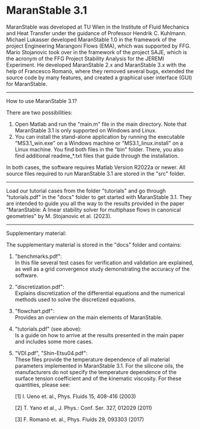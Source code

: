# MaranStable 3.1

MaranStable was developed at TU Wien in the Institute of Fluid Mechanics and Heat Transfer under the guidance of Professor Hendrik C. Kuhlmann. Michael Lukasser developed MaranStable 1.0 in the framework of the project Engineering Marangoni Flows (EMA), which was supported by FFG. Mario Stojanovic took over in the framework of the project SAJE, which is the acronym of the FFG Project Stability Analysis for the JEREMI Experiment. He developed MaranStable 2.x and MaranStable 3.x with the help of Francesco Romanò, where they removed several bugs, extended the source code by many features, and created a graphical user interface (GUI) for MaranStable.
_________________

How to use MaranStable 3.1?

There are two possibilities:
   1) Open Matlab and run the "main.m" file in the main directory. Note that MaranStable 3.1 is only supported on Windows and Linux.
   2) You can install the stand-alone application by running the executable "MS3.1_win.exe" on a Windows machine or "MS3.1_linux.install" on a Linux machine. You find both files in the "bin" folder. There, you also find additional readme_*.txt files that guide through the installation.

In both cases, the software requires Matlab Version R2022a or newer. All source files required to run MaranStable 3.1 are stored in the "src" folder.
_________________

Load our tutorial cases from the folder "tutorials" and go through "tutorials.pdf" in the "docs" folder to get started with MaranStable 3.1. They are intended to guide you all the way to the results provided in the paper "MaranStable: A linear stability solver for multiphase flows in canonical geometries" by M. Stojanovic et al. (2023).
_________________

Supplementary material:

The supplementary material is stored in the "docs" folder and contains:

   1) "benchmarks.pdf":   
      In this file several test cases for verification and validation are explained, as well as a grid convergence study demonstrating the accuracy of the software.

   2) "discretization.pdf":   
      Explains discretization of the differential equations and the numerical methods used to solve the discretized equations.

   3) "flowchart.pdf":   
      Provides an overview on the main elements of MaranStable.
      
   4) "tutorials.pdf" (see above):   
      Is a guide on how to arrive at the results presented in the main paper and includes some more cases.

   5) "VDI.pdf", "Shin-Etsu04.pdf":   
      These files provide the temperature dependence of all material parameters implemented in MaranStable 3.1. For the silicone oils, the manufacturers do not specify the temperature dependence of the surface tension coefficient and of the kinematic viscosity. For these quantities, please see:
      
      [1] I. Ueno et. al., Phys. Fluids 15, 408-416 (2003)
      
      [2] T. Yano et al., J. Phys.: Conf. Ser. 327, 012029 (2011)
      
      [3] F. Romanò et. al., Phys. Fluids 29, 093303 (2017)
